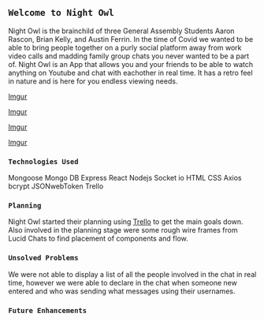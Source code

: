 
## `Welcome to Night Owl`

Night Owl is the brainchild of three General Assembly Students Aaron Rascon, Brian Kelly, and Austin Ferrin. In the time of Covid we wanted to be able to bring people together on a purly social platform away from work video calls and madding family group chats you never wanted to be a part of. Night Owl is an App that allows you and your friends to be able to watch anything on Youtube and chat with eachother in real time. It has a retro feel in nature and is here for you endless viewing needs. 

[Imgur](https://i.imgur.com/ZmZOQ1u.png)

[Imgur](https://i.imgur.com/7zKXAso.png)

[Imgur](https://i.imgur.com/XYKTtrk.png)

[Imgur](https://i.imgur.com/GVBFIrD.png)

### `Technologies Used`

Mongoose
Mongo DB
Express
React
Nodejs
Socket io
HTML
CSS
Axios
bcrypt
JSONwebToken
Trello 


### `Planning`

Night Owl started their planning using <a href="https://trello.com/b/tb68wuwn/youtube-react">Trello</a> to get the main goals down. Also involved in the planning stage were some rough wire frames from Lucid Chats to find placement of components and flow.

### `Unsolved Problems`

We were not able to display a list of all the people involved in the chat in real time, however we were able to declare in the chat when someone new entered and who was sending what messages using their usernames. 



### `Future Enhancements`



